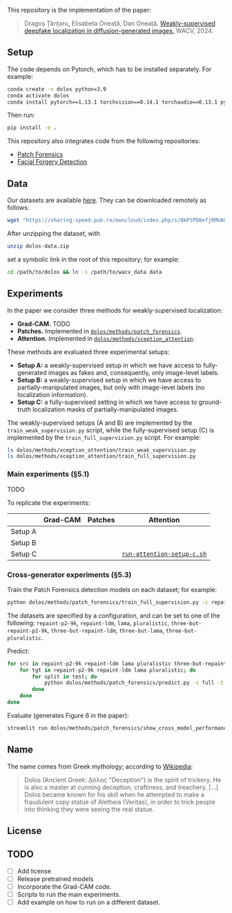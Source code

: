 This repository is the implementation of the paper:

> Dragoș Țânțaru, Elisabeta Oneață, Dan Oneață.
> [Weakly-supervised deepfake localization in diffusion-generated images.](https://arxiv.org/pdf/2311.04584)
> WACV, 2024.

## Setup

The code depends on Pytorch, which has to be installed separately.
For example:

```bash
conda create -n dolos python=3.9
conda activate dolos
conda install pytorch==1.13.1 torchvision==0.14.1 torchaudio==0.13.1 pytorch-cuda=11.6 -c pytorch -c nvidia
```

Then run:

```bash
pip install -e .
```

This repository also integrates code from the following repositories:

- [Patch Forensics](https://github.com/chail/patch-forensics)
- [Facial Forgery Detection](https://github.com/JStehouwer/FFD_CVPR2020)

## Data

Our datasets are available [here](https://sharing.speed.pub.ro/owncloud/index.php/s/8kPtPO8efjRMUAG).
They can be downloaded remotely as follows:

```bash
wget "https://sharing.speed.pub.ro/owncloud/index.php/s/8kPtPO8efjRMUAG/download" -O dolos-data.zip
```

After unzipping the dataset, with

```bash
unzip dolos-data.zip
```

set a symbolic link in the root of this repository; for example:

```bash
cd /path/to/dolos && ln -s /path/to/wacv_data data
```

## Experiments

In the paper we consider three methods for weakly-supervised localization:

- **Grad-CAM.** TODO
- **Patches.** Implemented in [`dolos/methods/patch_forensics`](dolos/methods/patch_forensics/).
- **Attention.** Implemented in [`dolos/methods/xception_attention`](dolos/methods/xception_attention/).

These methods are evaluated three experimental setups:

- **Setup A:** a weakly-supervised setup in which we have access to fully-generated images as fakes and, consequently, only image-level labels.
- **Setup B:** a weakly-supervised setup in which we have access to partially-manipulated images, but only with image-level labels (no localization information).
- **Setup C:** a fully-supervised setting in which we have access to ground-truth localization masks of partially-manipulated images.

The weakly-supervised setups (A and B) are implemented by the `train_weak_supervision.py` script,
while the fully-supervised setup (C) is implemented by the `train_full_supervision.py` script.
For example:

```bash
ls dolos/methods/xception_attention/train_weak_supervision.py
ls dolos/methods/xception_attention/train_full_supervision.py
```

### Main experiments (§5.1)

TODO

To replicate the experiments:

| | Grad-CAM | Patches | Attention |
| --- | --- | --- | --- |
| Setup A | | | |
| Setup B | | | |
| Setup C | | | [`run-attention-setup-c.sh`](dolos/scripts/run-attention-setup-c.sh) |

### Cross-generator experiments (§5.3)

Train the Patch Forensics detection models on each dataset; for example:

```bash
python dolos/methods/patch_forensics/train_full_supervision.py -c repaint-p2-9k
```

The datasets are specified by a configuration, and can be set to one of the following:
`repaint-p2-9k`,
`repaint-ldm`,
`lama`,
`pluralistic`,
`three-but-repaint-p2-9k`,
`three-but-repaint-ldm`,
`three-but-lama`,
`three-but-pluralistic`.

Predict:

```bash
for src in repaint-p2-9k repaint-ldm lama pluralistic three-but-repaint-p2-9k three-but-repaint-ldm three-but-lama three-but-pluralistic; do
    for tgt in repaint-p2-9k repaint-ldm lama pluralistic; do
        for split in test; do
            python dolos/methods/patch_forensics/predict.py -s full -t ${src} -p ${tgt}-${split}
        done
    done
done
```

Evaluate (generates Figure 6 in the paper):

```bash
streamlit run dolos/methods/patch_forensics/show_cross_model_performance.py
```

## Name

The name comes from Greek mythology; according to [Wikipedia](https://en.wikipedia.org/wiki/Dolos_(mythology)):

> Dolos (Ancient Greek: Δόλος "Deception") is the spirit of trickery. He is also a master at cunning deception, craftiness, and treachery.
> [...]
> Dolos became known for his skill when he attempted to make a fraudulent copy statue of Aletheia (Veritas), in order to trick people into thinking they were seeing the real statue.

## License

## TODO

- [ ] Add license
- [ ] Release pretrained models
- [ ] Incorporate the Grad-CAM code.
- [ ] Scripts to run the main experiments.
- [ ] Add example on how to run on a different dataset.